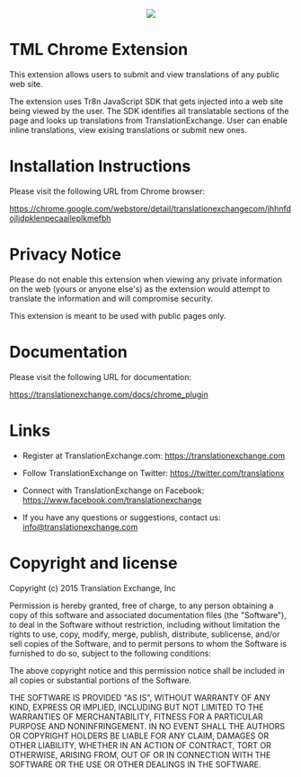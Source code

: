 <p align="center">
  <img src="http://www.gravatar.com/avatar/c3e864f3c8cf6a9c90416b8d9e8a14c3.png?s=170">
</p>

TML Chrome Extension
==================

This extension allows users to submit and view translations of any public web site. 

The extension uses Tr8n JavaScript SDK that gets injected into a web site being viewed by the user. The SDK identifies all translatable sections of the page and looks up translations from TranslationExchange. User can enable inline translations, view exising translations or submit new ones. 


Installation Instructions
==================

Please visit the following URL from Chrome browser:

https://chrome.google.com/webstore/detail/translationexchangecom/jhhnfdojljdpklenpecaaileplkmefbh


Privacy Notice
==================

Please do not enable this extension when viewing any private information on the web (yours or anyone else's) as the extension would attempt to translate the information and will compromise security.

This extension is meant to be used with public pages only.


Documentation
==================

Please visit the following URL for documentation:

https://translationexchange.com/docs/chrome_plugin



Links
==================

* Register at TranslationExchange.com: https://translationexchange.com

* Follow TranslationExchange on Twitter: https://twitter.com/translationx

* Connect with TranslationExchange on Facebook: https://www.facebook.com/translationexchange

* If you have any questions or suggestions, contact us: info@translationexchange.com


Copyright and license
==================

Copyright (c) 2015 Translation Exchange, Inc

Permission is hereby granted, free of charge, to any person obtaining
a copy of this software and associated documentation files (the
"Software"), to deal in the Software without restriction, including
without limitation the rights to use, copy, modify, merge, publish,
distribute, sublicense, and/or sell copies of the Software, and to
permit persons to whom the Software is furnished to do so, subject to
the following conditions:

The above copyright notice and this permission notice shall be
included in all copies or substantial portions of the Software.

THE SOFTWARE IS PROVIDED "AS IS", WITHOUT WARRANTY OF ANY KIND,
EXPRESS OR IMPLIED, INCLUDING BUT NOT LIMITED TO THE WARRANTIES OF
MERCHANTABILITY, FITNESS FOR A PARTICULAR PURPOSE AND
NONINFRINGEMENT. IN NO EVENT SHALL THE AUTHORS OR COPYRIGHT HOLDERS BE
LIABLE FOR ANY CLAIM, DAMAGES OR OTHER LIABILITY, WHETHER IN AN ACTION
OF CONTRACT, TORT OR OTHERWISE, ARISING FROM, OUT OF OR IN CONNECTION
WITH THE SOFTWARE OR THE USE OR OTHER DEALINGS IN THE SOFTWARE.

